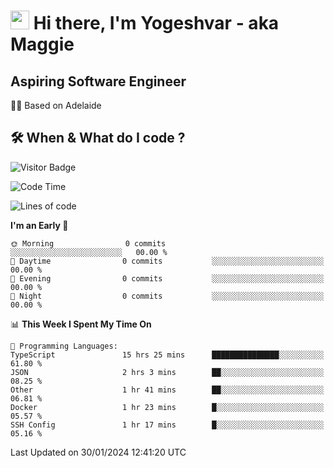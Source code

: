 <h1><img src="https://emojis.slackmojis.com/emojis/images/1531849430/4246/blob-sunglasses.gif?1531849430" width="30"/> Hi there, I'm Yogeshvar - aka Maggie</h1>

## Aspiring Software Engineer
🏂🏻  Based on Adelaide 

## 🛠 When & What do I code ?  

![Visitor Badge](https://visitor-badge.feriirawann.repl.co?username=yogeshvar&repo=yogeshvar&label=Visitors&style=plastic&color=%23457BFF&contentType=svg)

<!--START_SECTION:waka-->
![Code Time](http://img.shields.io/badge/Code%20Time-2%2C647%20hrs%2059%20mins-blue)

![Lines of code](https://img.shields.io/badge/From%20Hello%20World%20I%27ve%20Written-0%20lines%20of%20code-blue)

**I'm an Early 🐤** 

```text
🌞 Morning                0 commits           ░░░░░░░░░░░░░░░░░░░░░░░░░   00.00 % 
🌆 Daytime                0 commits           ░░░░░░░░░░░░░░░░░░░░░░░░░   00.00 % 
🌃 Evening                0 commits           ░░░░░░░░░░░░░░░░░░░░░░░░░   00.00 % 
🌙 Night                  0 commits           ░░░░░░░░░░░░░░░░░░░░░░░░░   00.00 % 
```


📊 **This Week I Spent My Time On** 

```text
💬 Programming Languages: 
TypeScript               15 hrs 25 mins      ███████████████░░░░░░░░░░   61.80 % 
JSON                     2 hrs 3 mins        ██░░░░░░░░░░░░░░░░░░░░░░░   08.25 % 
Other                    1 hr 41 mins        ██░░░░░░░░░░░░░░░░░░░░░░░   06.81 % 
Docker                   1 hr 23 mins        █░░░░░░░░░░░░░░░░░░░░░░░░   05.57 % 
SSH Config               1 hr 17 mins        █░░░░░░░░░░░░░░░░░░░░░░░░   05.16 % 
```


 Last Updated on 30/01/2024 12:41:20 UTC
<!--END_SECTION:waka-->
